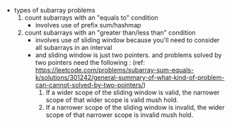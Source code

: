 - types of subarray problems 
    1. count subarrays with an "equals to" condition
        - involves use of prefix sum/hashmap 
    2. count subarrays with an "greater than/less than" condition
        - involves use of sliding window because you'll need to consider 
        all subarrays in an interval
        - and sliding window is just two pointers. and problems solved by two pointers need the following :
        (ref: https://leetcode.com/problems/subarray-sum-equals-k/solutions/301242/general-summary-of-what-kind-of-problem-can-cannot-solved-by-two-pointers/)
            1. If a wider scope of the sliding window is valid, the narrower scope of that wider scope is valid mush hold.
            2. If a narrower scope of the sliding window is invalid, the wider scope of that narrower scope is invalid mush hold.
    
